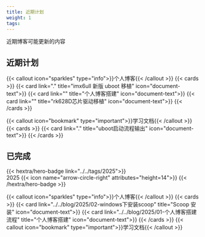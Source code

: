 ```yaml
---
title: 近期计划
weight: 1
tags:
---
```


近期博客可能更新的内容
<!--more-->

## 近期计划
{{< callout icon="sparkles" type="info">}}个人博客{{< /callout >}}
{{< cards >}}
	{{< card link="." title="imx6ull 新版 uboot 移植" icon="document-text">}}
	{{< card link="" title="个人博客搭建" icon="document-text">}}
	{{< card link="" title="rk628D芯片驱动移植" icon="document-text">}}
{{< /cards >}}

{{< callout icon="bookmark" type="important">}}学习文档{{< /callout >}}
{{< cards >}}
	{{< card link="." title="uboot启动流程输出" icon="document-text">}}
{{< /cards >}}

## 已完成
<div class="hx:mb-4"></div>
{{< hextra/hero-badge link="../../tags/2025">}}
  <div class="hx:w-2 hx:h-2 hx:rounded-full hx:bg-primary-400"></div>
2025
{{< icon name="arrow-circle-right" attributes="height=14">}}
{{< /hextra/hero-badge >}}

{{< callout icon="sparkles" type="info">}}个人博客{{< /callout >}}
{{< cards >}}
	{{< card link="../../blog/2025/02-windows下安装scoop" title="Scoop 安装" icon="document-text">}}
	{{< card link="../../blog/2025/01-个人博客搭建流程" title="个人博客搭建" icon="document-text">}}
{{< /cards >}}
{{< callout icon="bookmark" type="important">}}学习文档{{< /callout >}}
